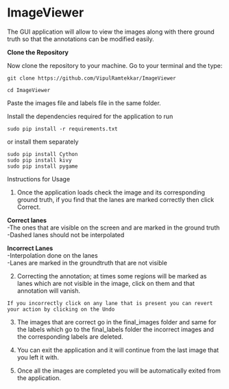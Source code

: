 # ImageViewer
The GUI application will allow to view the images along with there ground truth so that the annotations can be modified easily.

**Clone the Repository**

Now clone the repository to your machine. Go to your terminal and the type:
```
git clone https://github.com/VipulRamtekkar/ImageViewer
```
```
cd ImageViewer
```

Paste the images file and labels file in the same folder.

Install the dependencies required for the application to run

```
sudo pip install -r requirements.txt
```

or install them separately

```
sudo pip install Cython
sudo pip install kivy
sudo pip install pygame
```

Instructions for Usage

1. Once the application loads check the image and its corresponding ground truth, if you find that the lanes are marked correctly then click Correct. <br>

**Correct lanes** <br>
-The ones that are visible on the screen and are marked in the ground truth <br>
-Dashed lanes should not be interpolated <br>

**Incorrect Lanes** <br>
-Interpolation done on the lanes <br>
-Lanes are marked in the groundtruth that are not visible <br>

2. Correcting the annotation; at times some regions will be marked as lanes which are not visible in the image, click on them and that annotation will vanish. 
```
If you incorrectly click on any lane that is present you can revert your action by clicking on the Undo
```

3. The images that are correct go in the final_images folder and same for the labels which go to the final_labels folder
the incorrect images and the corresponding labels are deleted. 

4. You can exit the application and it will continue from the last image that you left it with.

5. Once all the images are completed you will be automatically exited from the application.
